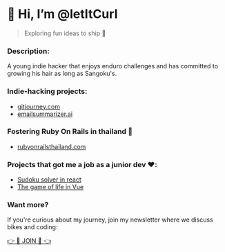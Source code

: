# 👋 Hi, I’m @letItCurl
> Exploring fun ideas to ship 🤹

### Description:
A young indie hacker that enjoys enduro challenges and has committed to growing his hair as long as Sangoku's.

### Indie-hacking projects:
- [gitjourney.com](https://gitjourney.com/)
- [emailsummarizer.ai](https://emailsummarizer.ai)

### Fostering Ruby On Rails in thailand 💎  
- [rubyonrailsthailand.com](https://rubyonrailsthailand.com)

### Projects that got me a job as a junior dev ❤️:
- [Sudoku solver in react](https://sudoku-binchmarking.firebaseapp.com/)
- [The game of life in Vue](https://gameoflife-ts.web.app/)

### Want more?
If you're curious about my journey, join my newsletter where we discuss bikes and coding:

[👉 💎 JOIN 💎 👈](https://notocat.com/sub/frm_c8DEwcGxx8ikWGCjLOx5G)

<!---
letItCurl/letItCurl is a ✨ special ✨ repository because its `README.md` (this file) appears on your GitHub profile.
You can click the Preview link to take a look at your changes.
--->
